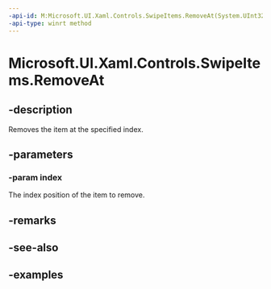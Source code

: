```yaml
---
-api-id: M:Microsoft.UI.Xaml.Controls.SwipeItems.RemoveAt(System.UInt32)
-api-type: winrt method
---
```


<!-- Method syntax.
public void SwipeItems.RemoveAt(UInt32 index)
-->

# Microsoft.UI.Xaml.Controls.SwipeItems.RemoveAt

## -description

Removes the item at the specified index.

## -parameters

### -param index

The index position of the item to remove.

## -remarks

## -see-also

## -examples

